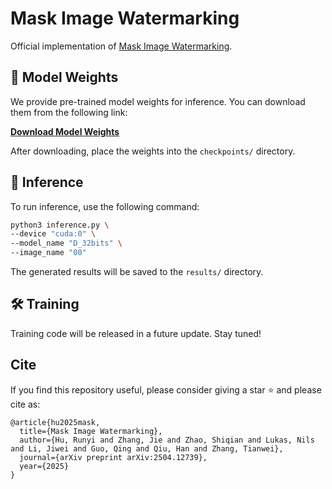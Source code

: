 # Mask Image Watermarking

Official implementation of [Mask Image Watermarking](http://arxiv.org/abs/2504.12739).

## 🔗 Model Weights

We provide pre-trained model weights for inference. You can download them from the following link:

**[Download Model Weights](https://huggingface.co/Runyi-Hu/MaskMark)**

After downloading, place the weights into the `checkpoints/` directory.

## 🚀 Inference

To run inference, use the following command:

```bash
python3 inference.py \
--device "cuda:0" \
--model_name "D_32bits" \
--image_name "00"
```

The generated results will be saved to the `results/` directory.

## 🛠️ Training
Training code will be released in a future update. Stay tuned!

## Cite
If you find this repository useful, please consider giving a star ⭐ and please cite as:
```
@article{hu2025mask,
  title={Mask Image Watermarking},
  author={Hu, Runyi and Zhang, Jie and Zhao, Shiqian and Lukas, Nils and Li, Jiwei and Guo, Qing and Qiu, Han and Zhang, Tianwei},
  journal={arXiv preprint arXiv:2504.12739},
  year={2025}
}
```
